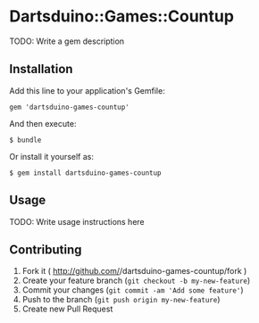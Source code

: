 # Dartsduino::Games::Countup

TODO: Write a gem description

## Installation

Add this line to your application's Gemfile:

    gem 'dartsduino-games-countup'

And then execute:

    $ bundle

Or install it yourself as:

    $ gem install dartsduino-games-countup

## Usage

TODO: Write usage instructions here

## Contributing

1. Fork it ( http://github.com/<my-github-username>/dartsduino-games-countup/fork )
2. Create your feature branch (`git checkout -b my-new-feature`)
3. Commit your changes (`git commit -am 'Add some feature'`)
4. Push to the branch (`git push origin my-new-feature`)
5. Create new Pull Request
